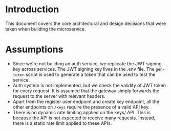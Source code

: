 # Introduction

This document covers the core architectural and design decisions that were taken when building the microservice.

# Assumptions

- Since we're not building an auth service, we replicate the JWT signing key across services. The JWT signing key lives in the .env file. The `gen-token` script is used to generate a token that can be used to test the service.
- Auth system is not implemented, but we check the validity of JWT token for every request. It is assumed that the gateway simply forwards the request to the server with relevant headers.
- Apart from the register user endpoint and create key endpoint, all the other endpoints on `/keys` require the presence of a valid API key.
- There is no dynamic rate limiting applied on the keys/ API. This is because the API is not expected to receive many requests. Instead, there is a static rate limit applied to these APIs.
